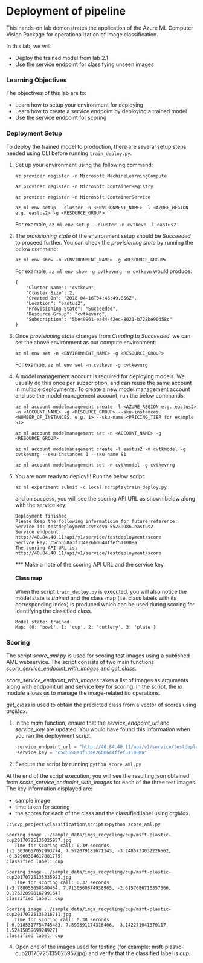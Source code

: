# Deployment of pipeline

This hands-on lab demonstrates the application of the Azure ML Computer Vision Package for operationalization of image classification.

In this lab, we will:
- Deploy the trained model from lab 2.1
- Use the service endpoint for classifying unseen images 

### Learning Objectives ###

The objectives of this lab are to:
- Learn how to setup your environment for deploying
- Learn how to create a service endpoint by deploying a trained model
- Use the service endpoint for scoring 

### Deployment Setup

To deploy the trained model to production, there are several setup steps needed using CLI before running `train_deploy.py`.

1. Set up your environment using the following command:
    
    `az provider register -n Microsoft.MachineLearningCompute`

    `az provider register -n Microsoft.ContainerRegistry`

    `az provider register -n Microsoft.ContainerService`
    
    `az ml env setup --cluster -n <ENVIRONMENT_NAME> -l <AZURE_REGION e.g. eastus2> -g <RESOURCE_GROUP>`

    For example, `az ml env setup --cluster -n cvtkevn -l eastus2`

2. The _provisioning state_ of the environment setup should be  _Succeeded_ to proceed further. You can check the _provisioning state_ by running the below command:

    `az ml env show -n <ENVIRONMENT_NAME> -g <RESOURCE_GROUP>`

    For example, `az ml env show -g cvtkevnrg -n cvtkevn` would produce:

    ```
    {
        "Cluster Name": "cvtkevn",
        "Cluster Size": 2,
        "Created On": "2018-04-16T04:46:49.856Z",
        "Location": "eastus2",
        "Provisioning State": "Succeeded",
        "Resource Group": "cvtkevnrg",
        "Subscription": "5be49961-ea44-42ec-8021-b728be90d58c"
    }
    ```




3. Once _provisioning state_ changes from _Creating_ to _Succeeded_, we can set the above environment as our compute environment:

    `az ml env set -n <ENVIRONMENT_NAME> -g <RESOURCE_GROUP>`

    For exampe, `az ml env set -n cvtkevn -g cvtkevnrg`

4. A model management account is required for deploying models. We usually do this once per subscription, and can reuse the same account in multiple deployments. To create a new model management account and use the model management account, run the below commands:

    `az ml account modelmanagement create -l <AZURE_REGION e.g. eastus2> -n <ACCOUNT_NAME> -g <RESOURCE_GROUP> --sku-instances <NUMBER_OF_INSTANCES, e.g. 1> --sku-name <PRICING_TIER for example S1>`

    `az ml account modelmanagement set -n <ACCOUNT_NAME> -g <RESOURCE_GROUP>`

    ```
    az ml account modelmanagement create -l eastus2 -n cvtkmodel -g cvtkevnrg --sku-instances 1 --sku-name S1
    
    az ml account modelmanagement set -n cvtkmodel -g cvtkevnrg
    ```

5. You are now ready to deploy!!! Run the below script:

    `az ml experiment submit -c local scripts\train_deploy.py`

    and on success, you will see the scoring API URL as shown below along with the service key:

    ```
    Deployment finished
    Please keep the following informatioin for future reference:
    Service id: testdeployment.cvtkevn-55239986.eastus2
    Service endpoint: http://40.84.40.11/api/v1/service/testdeployment/score
    Serivce key: c5c5558a3f134e26b0644ffef511008a
    The scoring API URL is: http://40.84.40.11/api/v1/service/testdeployment/score
    ```

    *** Make a note of the scoring API URL and the service key.


    #### Class map

    When the script `train_deploy.py` is executed, you will also notice the model state is _trained_ and the class map (i.e. class labels with its corresponding index) is produced which can be used during scoring for identifying the classified class.

    ```
    Model state: trained
    Map: {0: 'bowl', 1: 'cup', 2: 'cutlery', 3: 'plate'}
    ```

### Scoring

The script _score_aml.py_ is used for scoring test images using a published AML webservice. The script consists of two main functions _score_service_endpoint_with_images_ and _get_class_.

_score_service_endpoint_with_images_ takes a list of images as arguments along with endpoint url and service key for scoring. In the script, the _io_ module allows us to manage the image-related i/o operations.

_get_class_ is used to obtain the predicted class from a vector of scores using _argMax_.

1. In the _main_ function, ensure that the _service_endpoint_url_ and _service_key_ are updated. You would have found this information when you ran the deployment script.

````python
    service_endpoint_url = "http://40.84.40.11/api/v1/service/testdeployment/score"
    service_key = "c5c5558a3f134e26b0644ffef511008a"
````

2. Execute the script by running `python score_aml.py`

At the end of the script execution, you will see the resulting json obtained from _score_service_endpoint_with_images_ for each of the three test images. The key information displayed are:
- sample image
- time taken for scoring
- the scores for each of the class and the classified label using _argMax_.

````
C:\cvp_project\classification\scripts>python score_aml.py

Scoring image ../sample_data/imgs_recycling/cup/msft-plastic-cup20170725135025957.jpg
   Time for scoring call: 0.39 seconds
[-1.5030657052993774, 7.572079181671143, -3.2485733032226562, -0.32960304617881775]
classified label: cup

Scoring image ../sample_data/imgs_recycling/cup/msft-plastic-cup20170725135335923.jpg
   Time for scoring call: 0.37 seconds
[-3.788055658340454, 7.7130560874938965, -2.6157686710357666, 0.17622099816799164]
classified label: cup

Scoring image ../sample_data/imgs_recycling/cup/msft-plastic-cup20170725135216711.jpg
   Time for scoring call: 0.38 seconds
[-0.9185317754745483, 7.899391174316406, -3.142271041870117, 1.5241585969924927]
classified label: cup
````

4. Open one of the images used for testing (for example: msft-plastic-cup20170725135025957.jpg) and verify that the classified label is _cup_.